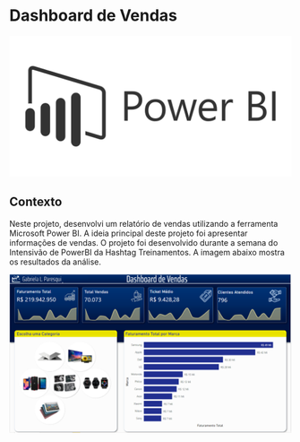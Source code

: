 # Dashboard de Vendas

<p align="center"><img src="Images/img_powerBI.png" ></p>

## Contexto
Neste projeto, desenvolvi um relatório de vendas utilizando a ferramenta Microsoft Power BI. A ideia principal deste projeto foi apresentar informações de vendas. O projeto foi desenvolvido durante a semana do Intensivão de PowerBI da Hashtag Treinamentos. A imagem abaixo mostra os resultados da análise.

<p align="left"><img src="Images/img.png" ></p>
